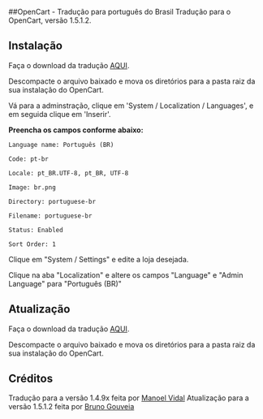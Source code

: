 ##OpenCart - Tradução para português do Brasil
Tradução para o OpenCart, versão 1.5.1.2.

## Instalação 
Faça o download da tradução [AQUI](https://github.com/Bgouveia/OpenCart-Translation-PT-BR/zipball/master).

Descompacte o arquivo baixado e mova os diretórios para a pasta raiz da sua instalação do OpenCart.

Vá para a adminstração, clique em 'System / Localization / Languages', e em seguida clique em 'Inserir'.

**Preencha os campos conforme abaixo:**

    Language name: Português (BR)

    Code: pt-br

    Locale: pt_BR.UTF-8, pt_BR, UTF-8

    Image: br.png

    Directory: portuguese-br

    Filename: portuguese-br

    Status: Enabled

    Sort Order: 1


Clique em "System / Settings" e edite a loja desejada.

Clique na aba "Localization" e altere os campos "Language" e "Admin Language" para "Português (BR)"


## Atualização 
Faça o download da tradução [AQUI](https://github.com/Bgouveia/OpenCart-Translation-PT-BR/zipball/master).

Descompacte o arquivo baixado e mova os diretórios para a pasta raiz da sua instalação do OpenCart.


## Créditos
Tradução para a versão 1.4.9x feita por [Manoel Vidal](manoel.vidal@opencartbrasil.com.br)
Atualização para a versão 1.5.1.2 feita por [Bruno Gouveia](https://github.com/Bgouveia/)
